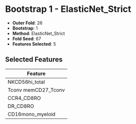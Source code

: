 # Bootstrap 1 - ElasticNet_Strict

- **Outer Fold**: 26
- **Bootstrap**: 1
- **Method**: ElasticNet_Strict
- **Fold Seed**: 67
- **Features Selected**: 5

## Selected Features

| Feature |
|---------|
| NKCD56hi_total |
| Tconv memCD27_Tconv |
| CCR4_CD8RO |
| DR_CD8RO |
| CD16mono_myeloid |
